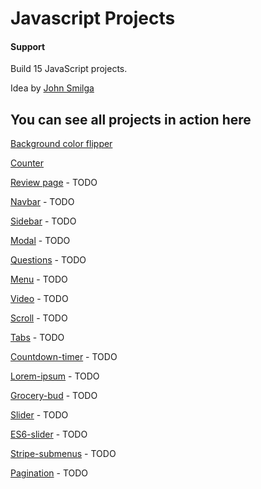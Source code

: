 # Javascript Projects

#### Support
Build 15 JavaScript projects.

Idea by [John Smilga](https://www.johnsmilga.com)

## You can see all projects in action here

[Background color flipper](https://dragostinh.github.io/javascript-basic-projects/01-color-flipper/setup/src/index.html)

[Counter](https://dragostinh.github.io/javascript-basic-projects/02-counter/setup/index.html)

[Review page](https://www.vanillajavascriptprojects.com/) - TODO

[Navbar](https://www.vanillajavascriptprojects.com/) - TODO

[Sidebar](https://www.vanillajavascriptprojects.com/) - TODO

[Modal](https://www.vanillajavascriptprojects.com/) - TODO

[Questions](https://www.vanillajavascriptprojects.com/) - TODO

[Menu](https://www.vanillajavascriptprojects.com/) - TODO

[Video](https://www.vanillajavascriptprojects.com/) - TODO

[Scroll](https://www.vanillajavascriptprojects.com/) - TODO

[Tabs](https://www.vanillajavascriptprojects.com/) - TODO

[Countdown-timer](https://www.vanillajavascriptprojects.com/) - TODO

[Lorem-ipsum](https://www.vanillajavascriptprojects.com/) - TODO

[Grocery-bud](https://www.vanillajavascriptprojects.com/) - TODO

[Slider](https://www.vanillajavascriptprojects.com/) - TODO

[ES6-slider](https://www.vanillajavascriptprojects.com/) - TODO

[Stripe-submenus](https://www.vanillajavascriptprojects.com/) - TODO

[Pagination](https://www.vanillajavascriptprojects.com/) - TODO
